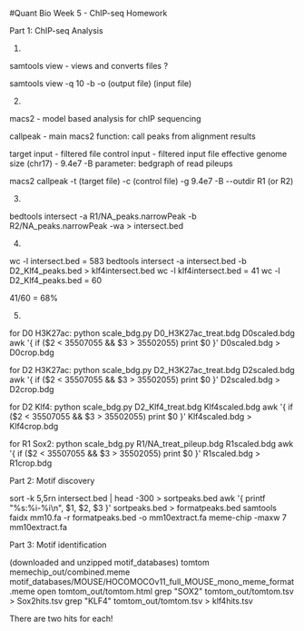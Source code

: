 #Quant Bio Week 5 - ChIP-seq Homework

Part 1: ChIP-seq Analysis

1. 

samtools view - views and converts files ?

samtools view -q 10 -b -o (output file) (input file)
 
2. 

macs2 - model based analysis for chIP sequencing

callpeak - main macs2 function: call peaks from alignment results

target input - filtered file
control input - filtered input file
effective genome size (chr17) - 9.4e7
-B parameter: bedgraph of read pileups

macs2 callpeak -t (target file) -c (control file) -g 9.4e7 -B --outdir R1 (or R2)

3. 

bedtools intersect -a R1/NA_peaks.narrowPeak -b R2/NA_peaks.narrowPeak -wa > intersect.bed

4. 

wc -l intersect.bed = 583
bedtools intersect -a intersect.bed -b D2_Klf4_peaks.bed > klf4intersect.bed
wc -l klf4intersect.bed = 41
wc -l D2_Klf4_peaks.bed = 60

41/60 = 68%

5. 

for D0 H3K27ac:
python scale_bdg.py D0_H3K27ac_treat.bdg D0scaled.bdg
awk '{ if ($2 < 35507055 && $3 > 35502055) print $0 }' D0scaled.bdg > D0crop.bdg

for D2 H3K27ac:
python scale_bdg.py D2_H3K27ac_treat.bdg D2scaled.bdg
awk '{ if ($2 < 35507055 && $3 > 35502055) print $0 }' D2scaled.bdg > D2crop.bdg

for D2 Klf4:
python scale_bdg.py D2_Klf4_treat.bdg Klf4scaled.bdg
awk '{ if ($2 < 35507055 && $3 > 35502055) print $0 }' Klf4scaled.bdg > Klf4crop.bdg

for R1 Sox2:
python scale_bdg.py R1/NA_treat_pileup.bdg R1scaled.bdg
awk '{ if ($2 < 35507055 && $3 > 35502055) print $0 }' R1scaled.bdg > R1crop.bdg

Part 2: Motif discovery

sort -k 5,5rn intersect.bed | head -300 > sortpeaks.bed
awk '{ printf "%s:%i-%i\n", $1, $2, $3 }' sortpeaks.bed > formatpeaks.bed
samtools faidx mm10.fa -r formatpeaks.bed -o mm10extract.fa
meme-chip -maxw 7 mm10extract.fa

Part 3: Motif identification

(downloaded and unzipped motif_databases)
tomtom memechip_out/combined.meme motif_databases/MOUSE/HOCOMOCOv11_full_MOUSE_mono_meme_format.meme
open tomtom_out/tomtom.html
grep "SOX2" tomtom_out/tomtom.tsv > Sox2hits.tsv
grep "KLF4" tomtom_out/tomtom.tsv > klf4hits.tsv

There are two hits for each!

